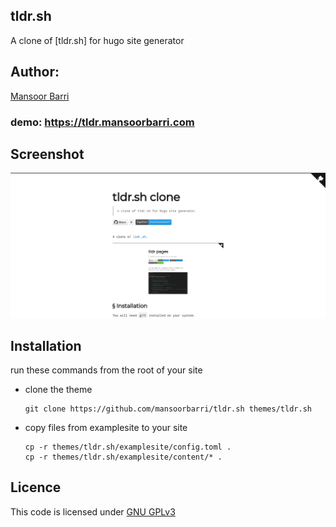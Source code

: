 ## tldr.sh
A clone of [tldr.sh] for hugo site generator

## Author:

[Mansoor Barri](https://mansoorbarri.com)

### demo: https://tldr.mansoorbarri.com

## Screenshot

![Screenshot of the demo site](https://raw.githubusercontent.com/mansoorbarri/tldr.sh/main/images/screenshot.png)

## Installation

run these commands from the root of your site

- clone the theme
  ```
  git clone https://github.com/mansoorbarri/tldr.sh themes/tldr.sh
  ```
- copy files from examplesite to your site
  ```
  cp -r themes/tldr.sh/examplesite/config.toml . 
  cp -r themes/tldr.sh/examplesite/content/* .
  ```

## Licence

This code is licensed under [GNU GPLv3](https://github.com/mansoorbarri/coming-soon/blob/main/LICENCE)